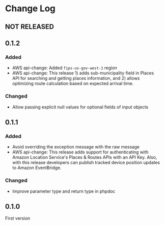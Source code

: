 # Change Log

## NOT RELEASED

## 0.1.2

### Added

- AWS api-change: Added `fips-us-gov-west-1` region
- AWS api-change: This release 1) adds sub-municipality field in Places API for searching and getting places information, and 2) allows optimizing route calculation based on expected arrival time.

### Changed

- Allow passing explicit null values for optional fields of input objects

## 0.1.1

### Added

- Avoid overriding the exception message with the raw message
- AWS api-change: This release adds support for authenticating with Amazon Location Service's Places & Routes APIs with an API Key. Also, with this release developers can publish tracked device position updates to Amazon EventBridge.

### Changed

- Improve parameter type and return type in phpdoc

## 0.1.0

First version
